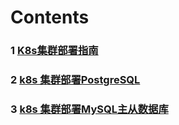 # Contents
### 1 [K8s集群部署指南](./K8sClusterDeployment.html)
### 2 [k8s 集群部署PostgreSQL](./K8sWithPostgreSQL.html)
### 3 [k8s 集群部署MySQL主从数据库](./K8sWithMySQL.html)
